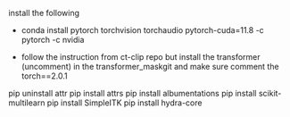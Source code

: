 install the following

- conda install pytorch torchvision torchaudio pytorch-cuda=11.8 -c pytorch -c nvidia

- follow the instruction from ct-clip repo but install the transformer (uncomment) in the transformer_maskgit and make sure comment the torch==2.0.1

pip uninstall attr
pip install attrs
pip install albumentations 
pip install scikit-multilearn
pip install SimpleITK
pip install hydra-core